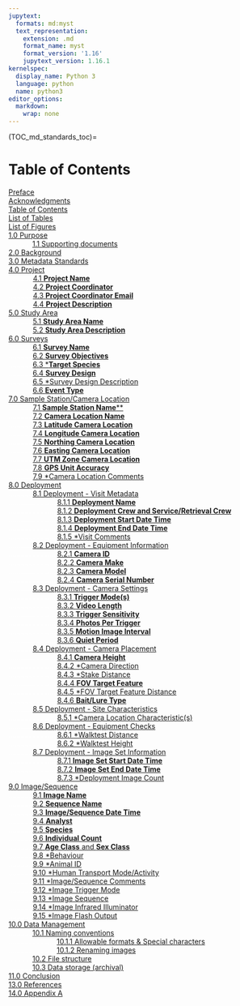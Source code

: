 ```yaml
---
jupytext:
  formats: md:myst
  text_representation:
    extension: .md
    format_name: myst
    format_version: '1.16'
    jupytext_version: 1.16.1
kernelspec:
  display_name: Python 3
  language: python
  name: python3
editor_options: 
  markdown: 
    wrap: none
---
```

(TOC_md_standards_toc)=
# Table of Contents

[Preface](/2_metadata-standards/2_0.2_Preface.md#TOC_md_standards_preface)<br>
[Acknowledgments](/2_metadata-standards/2_0.3_Acknowledgments.md#TOC_md_standards_acknowledgments)<br>
[Table of Contents](/2_metadata-standards/2_0.4_TOC.md#TOC_md_standards_toc)<br>
[List of Tables](/2_metadata-standards/2_0.5_List-Tables-Figures.md#TOC_md_standards_list_tables)<br>
[List of Figures](/2_metadata-standards/2_0.5_List-Tables-Figures.md#TOC_md_standards_list_figures)<br>
[1.0 Purpose](/2_metadata-standards/2_1.0_Purpose.md#TOC_md_standards_purpose)<br>
<font color='#FFFFFF'>............</font>[1.1 Supporting documents](/2_metadata-standards/2_1.0_Purpose.md#TOC_md_standards_supporting_documents)<br>
[2.0 Background](/2_metadata-standards/2_2.0_Background.md#TOC_md_standards_background)<br>
[3.0 Metadata Standards](/2_metadata-standards/2_3.0_Metadata-Standards.md#TOC_md_standards_metadata_standards)<br>
[4.0 Project](/2_metadata-standards/2_4.0_Project.md#TOC_md_standards_project)<br>
<font color='#FFFFFF'>............</font>[4.1 **Project Name**](/2_metadata-standards/2_4.0_Project.md#TOC_md_standards_project_name)<br>
<font color='#FFFFFF'>............</font>[4.2 **Project Coordinator**](/2_metadata-standards/2_4.0_Project.md#TOC_md_standards_project_coordinator)<br>
<font color='#FFFFFF'>............</font>[4.3 **Project Coordinator Email**](/2_metadata-standards/2_4.0_Project.md#TOC_md_standards_project_coordinator_email)<br>
<font color='#FFFFFF'>............</font>[4.4 **Project Description**](/2_metadata-standards/2_4.0_Project.md#TOC_md_standards_project_description)<br>
[5.0 Study Area](/2_metadata-standards/2_5.0_Study-Area.md#TOC_md_standards_study_area)<br>
<font color='#FFFFFF'>............</font>[5.1 **Study Area Name**](/2_metadata-standards/2_5.0_Study-Area.md#TOC_md_standards_study_area_name)<br>
<font color='#FFFFFF'>............</font>[5.2 **Study Area Description**](/2_metadata-standards/2_5.0_Study-Area.md#TOC_md_standards_study_area_description)<br>
[6.0 Surveys](/2_metadata-standards/2_6.0_Survey.md#TOC_md_standards_surveys)<br>
<font color='#FFFFFF'>............</font>[6.1 **Survey Name**](/2_metadata-standards/2_6.0_Survey.md#TOC_md_standards_survey_name)<br>
<font color='#FFFFFF'>............</font>[6.2 **Survey Objectives**](/2_metadata-standards/2_6.0_Survey.md#TOC_md_standards_survey_objectives)<br>
<font color='#FFFFFF'>............</font>[6.3 ***Target Species**](/2_metadata-standards/2_6.0_Survey.md#TOC_md_standards_target_species)<br>
<font color='#FFFFFF'>............</font>[6.4 **Survey Design**](/2_metadata-standards/2_6.0_Survey.md#TOC_md_standards_survey_design)<br>
<font color='#FFFFFF'>............</font>[6.5 *Survey Design Description](/2_metadata-standards/2_6.0_Survey.md#TOC_md_standards_survey_design_description)<br>
<font color='#FFFFFF'>............</font>[6.6 **Event Type**](/2_metadata-standards/2_6.0_Survey.md#TOC_md_standards_event_type)<br>
[7.0 Sample Station/Camera Location](/2_metadata-standards/2_7.0_Sample-Station_Camera-Location.md#TOC_md_standards_sample_station_camera_location)<br>
<font color='#FFFFFF'>............</font>[7.1 **Sample Station Name****](/2_metadata-standards/2_7.0_Sample-Station_Camera-Location.md#TOC_md_standards_sample_station_name)<br>
<font color='#FFFFFF'>............</font>[7.2 **Camera Location Name**](/2_metadata-standards/2_7.0_Sample-Station_Camera-Location.md#TOC_md_standards_camera_location_name)<br>
<font color='#FFFFFF'>............</font>[7.3 **Latitude Camera Location**](/2_metadata-standards/2_7.0_Sample-Station_Camera-Location.md#TOC_md_standards_latitude_camera_location)<br>
<font color='#FFFFFF'>............</font>[7.4 **Longitude Camera Location**](/2_metadata-standards/2_7.0_Sample-Station_Camera-Location.md#TOC_md_standards_longitude_camera_location)<br>
<font color='#FFFFFF'>............</font>[7.5 **Northing Camera Location**](/2_metadata-standards/2_7.0_Sample-Station_Camera-Location.md#TOC_md_standards_northing_camera_location)<br>
<font color='#FFFFFF'>............</font>[7.6 **Easting Camera Location**](/2_metadata-standards/2_7.0_Sample-Station_Camera-Location.md#TOC_md_standards_easting_camera_location)<br>
<font color='#FFFFFF'>............</font>[7.7 **UTM Zone Camera Location**](/2_metadata-standards/2_7.0_Sample-Station_Camera-Location.md#TOC_md_standards_utm_zone_camera_location)<br>
<font color='#FFFFFF'>............</font>[7.8 **GPS Unit Accuracy**](/2_metadata-standards/2_7.0_Sample-Station_Camera-Location.md#TOC_md_standards_gps_unit_accuracy)<br>
<font color='#FFFFFF'>............</font>[7.9 *Camera Location Comments](/2_metadata-standards/2_7.0_Sample-Station_Camera-Location.md#TOC_md_standards_camera_location_comments)<br>
[8.0 Deployment](/2_metadata-standards/2_8.0_Deployment.md#TOC_md_standards_deployment)<br>
<font color='#FFFFFF'>............</font>[8.1 Deployment - Visit Metadata](/2_metadata-standards/2_8.0_Deployment.md#TOC_md_standards_deployment_visit_metadata)<br>
<font color='#FFFFFF'>........................</font>[8.1.1 **Deployment Name**](/2_metadata-standards/2_8.0_Deployment.md#TOC_md_standards_deployment_name)<br>
<font color='#FFFFFF'>........................</font>[8.1.2 **Deployment Crew and Service/Retrieval Crew**](/2_metadata-standards/2_8.0_Deployment.md#TOC_md_standards_deployment_crew_and_serviceretrieval_crew)<br>
<font color='#FFFFFF'>........................</font>[8.1.3 **Deployment Start Date Time**](/2_metadata-standards/2_8.0_Deployment.md#TOC_md_standards_deployment_start_date_time)<br>
<font color='#FFFFFF'>........................</font>[8.1.4 **Deployment End Date Time**](/2_metadata-standards/2_8.0_Deployment.md#TOC_md_standards_deployment_end_date_time)<br>
<font color='#FFFFFF'>........................</font>[8.1.5 *Visit Comments](/2_metadata-standards/2_8.0_Deployment.md#TOC_md_standards_visit_comments)<br>
<font color='#FFFFFF'>............</font>[8.2 Deployment - Equipment Information](/2_metadata-standards/2_8.0_Deployment.md#TOC_md_standards_deployment_equipment_information)<br>
<font color='#FFFFFF'>........................</font>[8.2.1 **Camera ID**](/2_metadata-standards/2_8.0_Deployment.md#TOC_md_standards_camera_id)<br>
<font color='#FFFFFF'>........................</font>[8.2.2 **Camera Make**](/2_metadata-standards/2_8.0_Deployment.md#TOC_md_standards_camera_make)<br>
<font color='#FFFFFF'>........................</font>[8.2.3 **Camera Model**](/2_metadata-standards/2_8.0_Deployment.md#TOC_md_standards_camera_model)<br>
<font color='#FFFFFF'>........................</font>[8.2.4 **Camera Serial Number**](/2_metadata-standards/2_8.0_Deployment.md#TOC_md_standards_camera_serial_number)<br>
<font color='#FFFFFF'>............</font>[8.3 Deployment - Camera Settings](/2_metadata-standards/2_8.0_Deployment.md#TOC_md_standards_deployment_camera_settings)<br>
<font color='#FFFFFF'>........................</font>[8.3.1 **Trigger Mode(s)**](/2_metadata-standards/2_8.0_Deployment.md#TOC_md_standards_trigger_modes)<br>
<font color='#FFFFFF'>........................</font>[8.3.2 **Video Length**](/2_metadata-standards/2_8.0_Deployment.md#TOC_md_standards_video_length)<br>
<font color='#FFFFFF'>........................</font>[8.3.3 **Trigger Sensitivity**](/2_metadata-standards/2_8.0_Deployment.md#TOC_md_standards_trigger_sensitivity)<br>
<font color='#FFFFFF'>........................</font>[8.3.4 **Photos Per Trigger**](/2_metadata-standards/2_8.0_Deployment.md#TOC_md_standards_photos_per_trigger)<br>
<font color='#FFFFFF'>........................</font>[8.3.5 **Motion Image Interval**](/2_metadata-standards/2_8.0_Deployment.md#TOC_md_standards_motion_image_interval)<br>
<font color='#FFFFFF'>........................</font>[8.3.6 **Quiet Period**](/2_metadata-standards/2_8.0_Deployment.md#TOC_md_standards_quiet_period_seconds)<br>
<font color='#FFFFFF'>............</font>[8.4 Deployment - Camera Placement](/2_metadata-standards/2_8.0_Deployment.md#TOC_md_standards_deployment_camera_placement)<br>
<font color='#FFFFFF'>........................</font>[8.4.1 **Camera Height**](/2_metadata-standards/2_8.0_Deployment.md#TOC_md_standards_camera_height_m)<br>
<font color='#FFFFFF'>........................</font>[8.4.2 *Camera Direction](/2_metadata-standards/2_8.0_Deployment.md#TOC_md_standards_camera_direction)<br>
<font color='#FFFFFF'>........................</font>[8.4.3 *Stake Distance](/2_metadata-standards/2_8.0_Deployment.md#TOC_md_standards_stake_distance)<br>
<font color='#FFFFFF'>........................</font>[8.4.4 **FOV Target Feature**](/2_metadata-standards/2_8.0_Deployment.md#TOC_md_standards_fov_target_feature)<br>
<font color='#FFFFFF'>........................</font>[8.4.5 *FOV Target Feature Distance](/2_metadata-standards/2_8.0_Deployment.md#TOC_md_standards_fov_target_feature_distance)<br>
<font color='#FFFFFF'>........................</font>[8.4.6 **Bait/Lure Type**](/2_metadata-standards/2_8.0_Deployment.md#TOC_md_standards_baitlure_type)<br>
<font color='#FFFFFF'>............</font>[8.5 Deployment - Site Characteristics](/2_metadata-standards/2_8.0_Deployment.md#TOC_md_standards_deployment_site_characteristics)<br>
<font color='#FFFFFF'>........................</font>[8.5.1 *Camera Location Characteristic(s)](/2_metadata-standards/2_7.0_Sample-Station_Camera-Location.md#TOC_md_standards_camera_location_characteristics)<br>
<font color='#FFFFFF'>............</font>[8.6 Deployment - Equipment Checks](/2_metadata-standards/2_8.0_Deployment.md#TOC_md_standards_deployment_equipment_checks)<br>
<font color='#FFFFFF'>........................</font>[8.6.1 *Walktest Distance](/2_metadata-standards/2_8.0_Deployment.md#TOC_md_standards_walktest_distance)<br>
<font color='#FFFFFF'>........................</font>[8.6.2 *Walktest Height](/2_metadata-standards/2_8.0_Deployment.md#TOC_md_standards_walktest_height)<br>
<font color='#FFFFFF'>............</font>[8.7 Deployment - Image Set Information](/2_metadata-standards/2_8.0_Deployment.md#TOC_md_standards_deployment_image_set_information)<br>
<font color='#FFFFFF'>........................</font>[8.7.1 **Image Set Start Date Time**](/2_metadata-standards/2_8.0_Deployment.md#TOC_md_standards_image_set_start_date_time)<br>
<font color='#FFFFFF'>........................</font>[8.7.2 **Image Set End Date Time**](/2_metadata-standards/2_8.0_Deployment.md#TOC_md_standards_image_set_end_date_time)<br>
<font color='#FFFFFF'>........................</font>[8.7.3 *Deployment Image Count](/2_metadata-standards/2_8.0_Deployment.md#TOC_md_standards_deployment_image_count)<br>
[9.0 Image/Sequence](/2_metadata-standards/2_9.0_Image_Sequence.md#TOC_md_standards_image/sequence)<br>
<font color='#FFFFFF'>............</font>[9.1 **Image Name**](/2_metadata-standards/2_9.0_Image_Sequence.md#TOC_md_standards_image_name)<br>
<font color='#FFFFFF'>............</font>[9.2 **Sequence Name**](/2_metadata-standards/2_9.0_Image_Sequence.md#TOC_md_standards_sequence_name)<br>
<font color='#FFFFFF'>............</font>[9.3 **Image/Sequence Date Time**](/2_metadata-standards/2_9.0_Image_Sequence.md#TOC_md_standards_image_sequence_date_time)<br>
<font color='#FFFFFF'>............</font>[9.4 **Analyst**](/2_metadata-standards/2_9.0_Image_Sequence.md#TOC_md_standards_analyst)<br>
<font color='#FFFFFF'>............</font>[9.5 **Species**](/2_metadata-standards/2_9.0_Image_Sequence.md#TOC_md_standards_species)<br>
<font color='#FFFFFF'>............</font>[9.6 **Individual Count**](/2_metadata-standards/2_9.0_Image_Sequence.md#TOC_md_standards_individual_count)<br>
<font color='#FFFFFF'>............</font>[9.7 **Age Class** and **Sex Class**](/2_metadata-standards/2_9.0_Image_Sequence.md#TOC_md_standards_age_class_and_sex_class)<br>
<font color='#FFFFFF'>............</font>[9.8 *Behaviour](/2_metadata-standards/2_9.0_Image_Sequence.md#TOC_md_standards_behaviour)<br>
<font color='#FFFFFF'>............</font>[9.9 *Animal ID](/2_metadata-standards/2_9.0_Image_Sequence.md#TOC_md_standards_animal_id)<br>
<font color='#FFFFFF'>............</font>[9.10 *Human Transport Mode/Activity](/2_metadata-standards/2_9.0_Image_Sequence.md#TOC_md_standards_human_transport_mode_activity)<br>
<font color='#FFFFFF'>............</font>[9.11 *Image/Sequence Comments](/2_metadata-standards/2_9.0_Image_Sequence.md#TOC_md_standards_image_sequence_comments)<br>
<font color='#FFFFFF'>............</font>[9.12 *Image Trigger Mode](/2_metadata-standards/2_9.0_Image_Sequence.md#TOC_md_standards_image_trigger_mode)<br>
<font color='#FFFFFF'>............</font>[9.13 *Image Sequence](/2_metadata-standards/2_9.0_Image_Sequence.md#TOC_md_standards_image_sequence)<br>
<font color='#FFFFFF'>............</font>[9.14 *Image Infrared Illuminator](/2_metadata-standards/2_9.0_Image_Sequence.md#TOC_md_standards_image_infrared_illuminator)<br>
<font color='#FFFFFF'>............</font>[9.15 *Image Flash Output](/2_metadata-standards/2_9.0_Image_Sequence.md#TOC_md_standards_image_flash_output)<br>
[10.0 Data Management](/2_metadata-standards/2_10.0_Data-Management.md#TOC_md_standards_data_management)<br>
<font color='#FFFFFF'>............</font>[10.1 Naming conventions](/2_metadata-standards/2_10.0_Data-Management.md#TOC_md_standards_naming_conventions)<br>
<font color='#FFFFFF'>........................</font>[10.1.1 Allowable formats & Special characters](/2_metadata-standards/2_10.0_Data-Management.md#TOC_md_standards_allowable_formats_special_characters)<br>
<font color='#FFFFFF'>........................</font>[10.1.2 Renaming images](/2_metadata-standards/2_10.0_Data-Management.md#TOC_md_standards_renaming_images)<br>
<font color='#FFFFFF'>............</font>[10.2 File structure](/2_metadata-standards/2_8.0_Deployment.md#TOC_md_standards_file_structure)<br>
<font color='#FFFFFF'>............</font>[10.3 Data storage (archival)](/2_metadata-standards/2_10.0_Data-Management.md#TOC_md_standards_data_storage_archival)<br>
[11.0 Conclusion](/2_metadata-standards/2_11.0_Conclusion.md#TOC_md_standards_conclusion)<br>
[13.0 References](/2_metadata-standards/2_12.0_References.md#TOC_md_standards_references)<br>
[14.0 Appendix A](/2_metadata-standards/2_13.0_AppendixA.md#TOC_md_standards_appendix_a)
